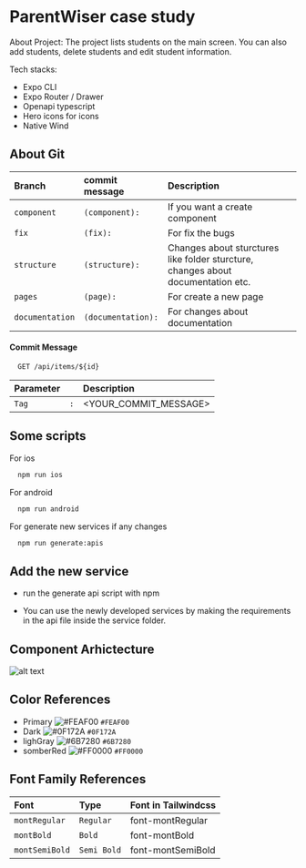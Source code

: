 
# ParentWiser case study
About Project: The project lists students on the main screen.  You can also add students, delete students and edit student information.






Tech stacks:
 - Expo CLI
 - Expo Router / Drawer
 - Openapi typescript 
 - Hero icons for icons
 - Native Wind


## About Git


| Branch |   commit message  | Description                |
| :-------- | :------- | :------------------------- |
| `component` | `(component):` | If you want a create component 
| `fix` | `(fix):` | For fix the bugs
| `structure` | `(structure):` | Changes about sturctures like folder sturcture, changes about documentation etc.
| `pages` | `(page):` | For create a new page
| `documentation` | `(documentation):` | For changes about documentation

#### Commit Message

```http
  GET /api/items/${id}
```

| Parameter |      | Description                       |
| :-------- | :------- | :-------------------------------- |
| `Tag`      | `:` | <YOUR_COMMIT_MESSAGE>|


## Some scripts

For ios

```bash
  npm run ios
```

For android

```bash
  npm run android
```

For generate new services if any changes

```bash
  npm run generate:apis
```


## Add the new service

- run the generate api script with npm

- You can use the newly developed services by making the requirements in the api file inside the service folder. 


## Component Arhictecture

![alt text](https://iili.io/JRS3271.png)

## Color References

- Primary ![#FEAF00](https://placehold.co/15x15/FEAF00/FEAF00.png) `#FEAF00`
- Dark ![#0F172A](https://placehold.co/15x15/0F172A/0F172A.png) `#0F172A`
- lighGray ![#6B7280](https://placehold.co/15x15/1589F0/6B7280.png) `#6B7280`
- somberRed ![#FF0000](https://placehold.co/15x15/FF0000/FF0000.png) `#FF0000`
## Font Family References


| Font |   Type  | Font in Tailwindcss                |
| :-------- | :------- | :------------------------- |
| `montRegular` | `Regular` | font-montRegular 
| `montBold` | `Bold` | font-montBold
| `montSemiBold` | `Semi Bold` | font-montSemiBold


